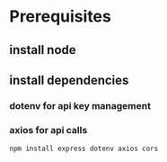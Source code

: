 # Prerequisites

## install node
## install dependencies

### dotenv for api key management 
### axios for api calls
`npm install express dotenv axios cors`

